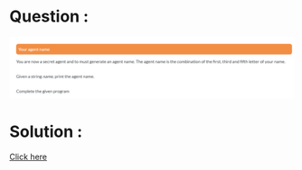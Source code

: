# Question :
![your agent name](https://github.com/prabhu30/coding/blob/main/Edyst/Python%20-%20Intro%20to%20Advanced/02_The%20Basics/18_your%20agent%20name/image.png)

# Solution :
[Click here](https://github.com/prabhu30/coding/blob/main/Edyst/Python%20-%20Intro%20to%20Advanced/02_The%20Basics/18_your%20agent%20name/solution.py)
